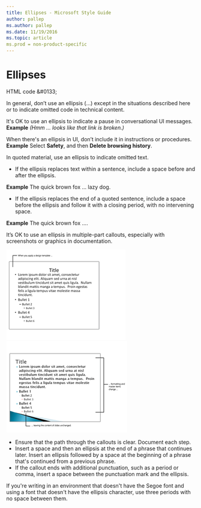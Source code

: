 ```yaml
---
title: Ellipses - Microsoft Style Guide
author: pallep
ms.author: pallep
ms.date: 11/19/2016
ms.topic: article
ms.prod = non-product-specific
---
```


# Ellipses

HTML code &\#0133;

In
general, don’t use an ellipsis (…) except in the situations
described here or to indicate omitted code in technical content. 

It's OK to use an ellipsis to indicate a pause in conversational UI messages.  
**Example** *(Hmm ... looks like that link is broken.)*

When there's an ellipsis in UI, don’t include it in instructions or procedures.  
**Example** Select **Safety**, and then **Delete browsing history**.

In quoted material, use an ellipsis to indicate omitted text.

  - If the ellipsis replaces text within a sentence, include a space before and after the ellipsis.

 **Example** The quick brown fox … lazy dog.

  - If
    the ellipsis replaces the end of a quoted sentence, include a
    space before the ellipsis and follow it with a closing period,
    with no intervening space. 

 **Example** The quick brown fox ….

It’s OK to use an ellipsis in multiple-part callouts, especially with screenshots or graphics in documentation. 

![](media/ellipses/2036405554.png)![](media/ellipses/2085992510.png)

  - Ensure that the path through the callouts is clear. Document each step.
  - Insert a space and then an ellipsis at the end of a phrase that continues later.
    Insert an ellipsis followed by a space at the beginning of a phrase that's continued from a previous phrase.
  - If
    the callout ends with additional punctuation, such as a
    period or comma, insert a space between the punctuation mark and
    the ellipsis.

If
you're writing in an environment that doesn't have the Segoe
font and using a font that doesn't have the
ellipsis character, use three periods with no space between them.
